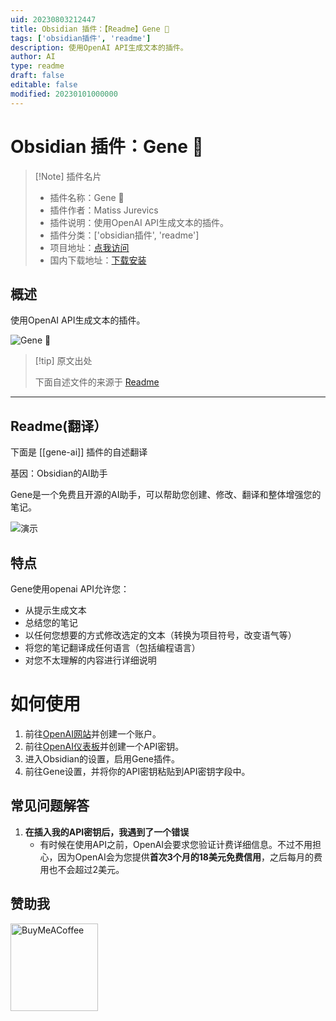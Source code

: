 ```yaml
---
uid: 20230803212447
title: Obsidian 插件：【Readme】Gene 🧬
tags: ['obsidian插件', 'readme']
description: 使用OpenAI API生成文本的插件。
author: AI
type: readme
draft: false
editable: false
modified: 20230101000000
---
```


# Obsidian 插件：Gene 🧬

> [!Note] 插件名片
> - 插件名称：Gene 🧬
> - 插件作者：Matiss Jurevics
> - 插件说明：使用OpenAI API生成文本的插件。
> - 插件分类：['obsidian插件', 'readme']
> - 项目地址：[点我访问](https://github.com/MatissJurevics/Gene-AI)
> - 国内下载地址：[下载安装](https://pkmer.cn/products/plugin/pluginMarket/?gene-ai)

## 概述

使用OpenAI API生成文本的插件。

![Gene 🧬](https://cdn.pkmer.cn/covers/gene-ai_new.gif!pkmer)

> [!tip] 原文出处
> 
>下面自述文件的来源于 [Readme](https://ghproxy.net/https://raw.githubusercontent.com/MatissJurevics/Gene-AI/master/README.md)
> 

---

## Readme(翻译）

下面是 [[gene-ai]] 插件的自述翻译



基因：Obsidian的AI助手

Gene是一个免费且开源的AI助手，可以帮助您创建、修改、翻译和整体增强您的笔记。

![演示](./Demo.gif)

## 特点

Gene使用openai API允许您：
- 从提示生成文本
- 总结您的笔记
- 以任何您想要的方式修改选定的文本（转换为项目符号，改变语气等）
- 将您的笔记翻译成任何语言（包括编程语言）
- 对您不太理解的内容进行详细说明

# 如何使用
1. 前往[OpenAI网站](https://platform.openai.com/)并创建一个账户。
2. 前往[OpenAI仪表板](https://platform.openai.com/account/api-keys)并创建一个API密钥。
3. 进入Obsidian的设置，启用Gene插件。
4. 前往Gene设置，并将你的API密钥粘贴到API密钥字段中。

## 常见问题解答
1. **在插入我的API密钥后，我遇到了一个错误**
    - 有时候在使用API之前，OpenAI会要求您验证计费详细信息。不过不用担心，因为OpenAI会为您提供**首次3个月的18美元免费信用**，之后每月的费用也不会超过2美元。

## 赞助我


[<img src="https://cdn.buymeacoffee.com/buttons/v2/default-violet.png" alt="BuyMeACoffee" width="140">](https://www.buymeacoffee.com/matissjurev)



